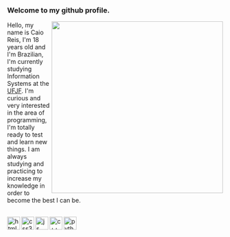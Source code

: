 ### Welcome to my github profile. 

<img src="https://raw.githubusercontent.com/MicaelliMedeiros/micaellimedeiros/master/image/computer-illustration.png" min-width="400px" max-width="400px" width="400px" align="right">

Hello, my name is Caio Reis, I'm 18 years old and I'm Brazilian, I'm currently studying Information Systems at the <a href="https://www2.ufjf.br/ufjf/">UFJF</a>. I'm curious and very interested in the area of ​​programming, I'm totally ready to test and learn new things. I am always studying and practicing to increase my knowledge in order to become the best I can be.

##

<img alt="html" src="https://cdn.jsdelivr.net/gh/devicons/devicon/icons/html5/html5-original.svg" height="30" width="30" align="left" />
<img alt="css3" src="https://cdn.jsdelivr.net/gh/devicons/devicon/icons/css3/css3-original.svg" height="30" width="30" align="left"/>
<img alt="js" src="https://cdn.jsdelivr.net/gh/devicons/devicon/icons/javascript/javascript-original.svg" height="30" width="30" align="left"/>
<img alt="c++" src="https://cdn.jsdelivr.net/gh/devicons/devicon/icons/cplusplus/cplusplus-original.svg" height="30" width="30" align="left"/>
<img alt="python" src="https://cdn.jsdelivr.net/gh/devicons/devicon/icons/python/python-original.svg" height="30" width="30" align="left" />
          
          
          
          
          
